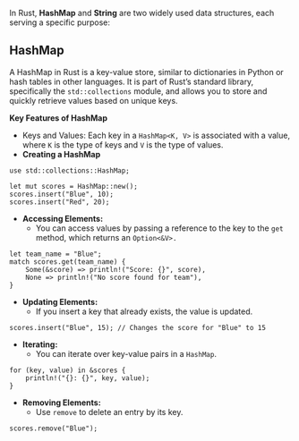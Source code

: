 In Rust, **HashMap** and **String** are two widely used data structures, each serving a specific purpose:

## **HashMap**


A HashMap in Rust is a key-value store, similar to dictionaries in Python or hash tables in other languages.
It is part of Rust’s standard library, specifically the `std::collections` module, and allows you to store and quickly retrieve values based on unique keys.


**Key Features of HashMap**
- Keys and Values: Each key in a `HashMap<K, V>` is associated with a value, where `K` is the type of keys and `V` is the type of values.
- **Creating a HashMap**
```
use std::collections::HashMap;

let mut scores = HashMap::new();
scores.insert("Blue", 10);
scores.insert("Red", 20);
```
- **Accessing Elements:**
  - You can access values by passing a reference to the key to the `get` method, which returns an `Option<&V>.`
```
let team_name = "Blue";
match scores.get(team_name) {
    Some(&score) => println!("Score: {}", score),
    None => println!("No score found for team"),
}
```
- **Updating Elements:**
    - If you insert a key that already exists, the value is updated.
```
scores.insert("Blue", 15); // Changes the score for "Blue" to 15
```
- **Iterating:**
  - You can iterate over key-value pairs in a `HashMap`.
```
for (key, value) in &scores {
    println!("{}: {}", key, value);
}
```
- **Removing Elements:**
  - Use `remove` to delete an entry by its key.
```
scores.remove("Blue");
```
